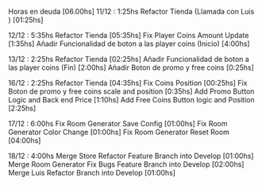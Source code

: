 Horas en deuda [06.00hs]
11/12 : 1:25hs 
	Refactor Tienda (Llamada con Luis ) [01:25hs]
	
12/12 : 5:35hs 
	Refactor Tienda [05:35hs]
		Fix Player Coins Amount Update [1:35hs]
		Añadir Funcionalidad de boton a las player coins (Inicio) [4:00hs]
		
13/12 : 2:25hs 
	Refactor Tienda [02:25hs]
		Añadir Funcionalidad de boton a las player coins (Fin) [2:00hs]
		Añadir Boton de promo y free coins [0:25hs]
		
16/12 : 2:25hs 
	Refactor Tienda [04:35hs]
		Fix Coins Position [00:25hs]
		Fix Boton de promo y free coins scale and position [0:35hs]
		Add Promo Button Logic and Back end Price [1:10hs]
		Add Free Coins Button logic and Position [2:25hs]

17/12 : 6:00hs 
	Fix Room Generator Save Config [01:00hs]
	Fix Room Generator Color Change [01:00hs]
	Fix Room Generator Reset Room [04:00hs]

18/12 : 4:00hs 
	Merge Store Refactor Feature Branch into Develop [01:00hs]
	Merge Room Generator Fix Bugs Feature Branch into Develop [02:00hs]
	Merge Luis Refactor Branch into Develop [01:00hs]